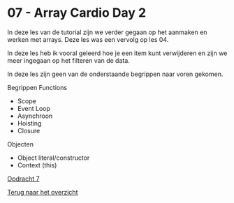 # 07 - Array Cardio Day 2

In deze les van de tutorial zijn we verder gegaan op het aanmaken en werken met arrays. Deze les was een vervolg op les 04. 

In deze les heb ik vooral geleerd hoe je een item kunt verwijderen en zijn we meer ingegaan op het filteren van de data. 

In deze les zijn geen van de onderstaande begrippen naar voren gekomen. 

Begrippen
Functions
-	Scope
-	Event Loop
-	Asynchroon
-	Hoisting
-	Closure

Objecten
-	Object literal/constructor
-	Context (this)

[Opdracht 7](https://zeijls.github.io/SRPWesBos/07/index-START.html/) <br>

[Terug naar het overzicht](https://zeijls.github.io/SRPWesBos/)